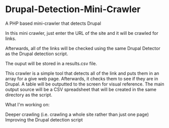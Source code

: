 Drupal-Detection-Mini-Crawler
=============================

A PHP based mini-crawler that detects Drupal

In this mini crawler, just enter the URL of the site and it will be crawled for links.

Afterwards, all of the links will be checked using the same Drupal Detector as the Drupal detection script.

The ouput will be stored in a results.csv file.

This crawler is a simple tool that detects all of the link and puts them in an array for a give web page.  Afterwards, it checks them to see if they are in Drupal.
A table will be outputted to the screen for visual reference.  The main output source will be a CSV spreadsheet that will be created in the same directory as the script.

What I'm working on:

Deeper crawling (i.e. crawling a whole site rather than just one page)
Improving the Drupal detection script